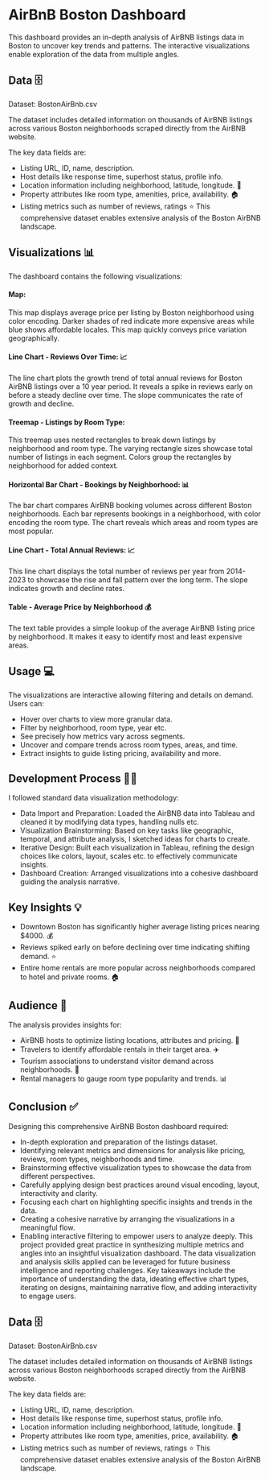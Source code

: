 
# AirBnB Boston Dashboard

This dashboard provides an in-depth analysis of AirBNB listings data in Boston to uncover key trends and patterns. The interactive visualizations enable exploration of the data from multiple angles.

## Data 🗄️
Dataset: BostonAirBnb.csv

The dataset includes detailed information on thousands of AirBNB listings across various Boston neighborhoods scraped directly from the AirBNB website.

The key data fields are:

- Listing URL, ID, name, description.
- Host details like response time, superhost status, profile info.
- Location information including neighborhood, latitude, longitude. 📍
- Property attributes like room type, amenities, price, availability. 🏠
- Listing metrics such as number of reviews, ratings ⭐
This comprehensive dataset enables extensive analysis of the Boston AirBNB landscape.
## Visualizations 📊
The dashboard contains the following visualizations:

#### Map:

This map displays average price per listing by Boston neighborhood using color encoding. Darker shades of red indicate more expensive areas while blue shows affordable locales. This map quickly conveys price variation geographically.

#### Line Chart - Reviews Over Time: 📈

The line chart plots the growth trend of total annual reviews for Boston AirBNB listings over a 10 year period. It reveals a spike in reviews early on before a steady decline over time. The slope communicates the rate of growth and decline.

#### Treemap - Listings by Room Type:

This treemap uses nested rectangles to break down listings by neighborhood and room type. The varying rectangle sizes showcase total number of listings in each segment. Colors group the rectangles by neighborhood for added context.

#### Horizontal Bar Chart - Bookings by Neighborhood: 📊

The bar chart compares AirBNB booking volumes across different Boston neighborhoods. Each bar represents bookings in a neighborhood, with color encoding the room type. The chart reveals which areas and room types are most popular.

#### Line Chart - Total Annual Reviews: 📈

This line chart displays the total number of reviews per year from 2014-2023 to showcase the rise and fall pattern over the long term. The slope indicates growth and decline rates.

#### Table - Average Price by Neighborhood 💰

The text table provides a simple lookup of the average AirBNB listing price by neighborhood. It makes it easy to identify most and least expensive areas.
## Usage 💻
The visualizations are interactive allowing filtering and details on demand. Users can:

- Hover over charts to view more granular data.
- Filter by neighborhood, room type, year etc.
- See precisely how metrics vary across segments.
- Uncover and compare trends across room types, areas, and time.
- Extract insights to guide listing pricing, availability and more.
## Development Process 👩‍💻
I followed standard data visualization methodology:

- Data Import and Preparation: Loaded the AirBNB data into Tableau and cleaned it by modifying data types, handling nulls etc.
- Visualization Brainstorming: Based on key tasks like geographic, temporal, and attribute analysis, I sketched ideas for charts to create.
- Iterative Design: Built each visualization in Tableau, refining the design choices like colors, layout, scales etc. to effectively communicate insights.
- Dashboard Creation: Arranged visualizations into a cohesive dashboard guiding the analysis narrative.
## Key Insights 💡
- Downtown Boston has significantly higher average listing prices nearing $4000. 💰
- Reviews spiked early on before declining over time indicating shifting demand. ⭐
- Entire home rentals are more popular across neighborhoods compared to hotel and private rooms. 🏠
## Audience 👥
The analysis provides insights for:

- AirBNB hosts to optimize listing locations, attributes and pricing. 🏡
- Travelers to identify affordable rentals in their target area. ✈️
- Tourism associations to understand visitor demand across neighborhoods. 📝
- Rental managers to gauge room type popularity and trends. 📊

## Conclusion ✅
Designing this comprehensive AirBNB Boston dashboard required:

- In-depth exploration and preparation of the listings dataset.
- Identifying relevant metrics and dimensions for analysis like pricing, reviews, room types, neighborhoods and time.
- Brainstorming effective visualization types to showcase the data from different perspectives.
- Carefully applying design best practices around visual encoding, layout, interactivity and clarity.
- Focusing each chart on highlighting specific insights and trends in the data.
- Creating a cohesive narrative by arranging the visualizations in a meaningful flow.
- Enabling interactive filtering to empower users to analyze deeply.
This project provided great practice in synthesizing multiple metrics and angles into an insightful visualization dashboard. The data visualization and analysis skills applied can be leveraged for future business intelligence and reporting challenges. Key takeaways include the importance of understanding the data, ideating effective chart types, iterating on designs, maintaining narrative flow, and adding interactivity to engage users.
## Data 🗄️
Dataset: BostonAirBnb.csv

The dataset includes detailed information on thousands of AirBNB listings across various Boston neighborhoods scraped directly from the AirBNB website.

The key data fields are:

- Listing URL, ID, name, description.
- Host details like response time, superhost status, profile info.
- Location information including neighborhood, latitude, longitude. 📍
- Property attributes like room type, amenities, price, availability. 🏠
- Listing metrics such as number of reviews, ratings ⭐
This comprehensive dataset enables extensive analysis of the Boston AirBNB landscape.